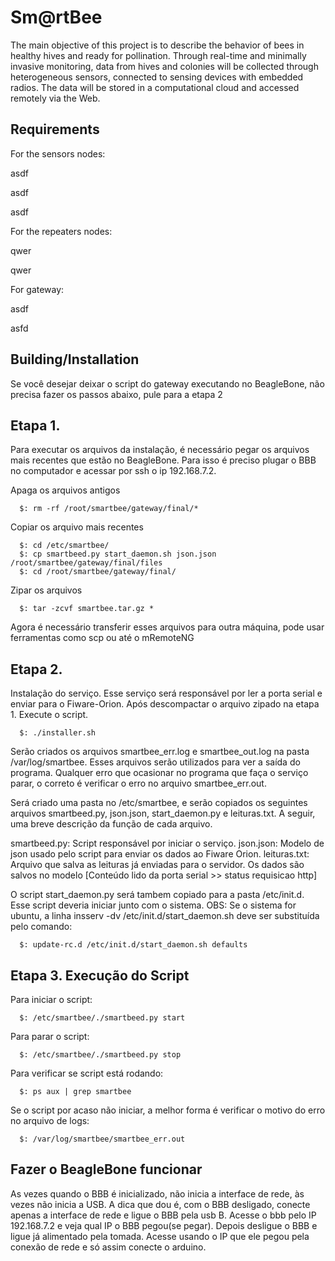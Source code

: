 # Sm@rtBee

The main objective of this project is to describe the behavior of bees in healthy hives and ready for pollination. Through real-time and minimally invasive monitoring, data from hives and colonies will be collected through heterogeneous sensors, connected to sensing devices with embedded radios. The data will be stored in a computational cloud and accessed remotely via the Web.

Requirements
--------------

For the sensors nodes:

asdf

asdf

asdf

For the repeaters nodes:

qwer

qwer

For gateway:

asdf

asfd

Building/Installation
------------------------

Se você desejar deixar o script do gateway executando no BeagleBone, não precisa fazer os passos abaixo, pule para a etapa 2

Etapa 1.
------------------------

Para executar os arquivos da instalação, é necessário pegar os arquivos mais recentes que estão no BeagleBone. Para isso é preciso plugar o BBB no computador e acessar por ssh o ip 192.168.7.2.

Apaga os arquivos antigos

```
  $: rm -rf /root/smartbee/gateway/final/*
```

Copiar os arquivo mais recentes

```
  $: cd /etc/smartbee/
  $: cp smartbeed.py start_daemon.sh json.json /root/smartbee/gateway/final/files
  $: cd /root/smartbee/gateway/final/
```

Zipar os arquivos

```
  $: tar -zcvf smartbee.tar.gz *
```

Agora é necessário transferir esses arquivos para outra máquina, pode usar ferramentas como scp ou até o mRemoteNG

Etapa 2.
------------------------

Instalação do serviço. Esse serviço será responsável por ler a porta serial e enviar para o Fiware-Orion.
Após descompactar o arquivo zipado na etapa 1. Execute o script.

```
  $: ./installer.sh
```

Serão criados os arquivos smartbee_err.log e smartbee_out.log na pasta /var/log/smartbee. Esses arquivos serão utilizados para ver a saída do programa. Qualquer erro que ocasionar no programa que faça o serviço parar, o correto é verificar o erro no arquivo smartbee_err.out.

Será criado uma pasta no /etc/smartbee, e serão copiados os seguintes arquivos smartbeed.py, json.json, start_daemon.py e leituras.txt. A seguir, uma breve descrição da função de cada arquivo.

smartbeed.py: Script responsável por iniciar o serviço.
json.json: Modelo de json usado pelo script para enviar os dados ao Fiware Orion.
leituras.txt: Arquivo que salva as leituras já enviadas para o servidor. Os dados são salvos no modelo [Conteúdo lido da porta serial >> status requisicao http]

O script start_daemon.py será tambem copiado para a pasta /etc/init.d. Esse script deveria iniciar junto com o sistema.
OBS: Se o sistema for ubuntu, a linha insserv -dv /etc/init.d/start_daemon.sh deve ser substituída pelo comando:


```
  $: update-rc.d /etc/init.d/start_daemon.sh defaults
```

Etapa 3. Execução do Script
-----------------------------

Para iniciar o script:

```
  $: /etc/smartbee/./smartbeed.py start
```

Para parar o script:

```
  $: /etc/smartbee/./smartbeed.py stop
```

Para verificar se script está rodando:

```
  $: ps aux | grep smartbee
```

Se o script por acaso não iniciar, a melhor forma é verificar o motivo do erro no arquivo de logs: 

```
  $: /var/log/smartbee/smartbee_err.out
```

Fazer o BeagleBone funcionar
-------------------------------

As vezes quando o BBB é inicializado, não inicia a interface de rede, às vezes não inicia a USB. A dica que dou é, com o BBB desligado, conecte apenas a interface de rede e ligue o BBB pela usb B. Acesse o bbb pelo IP 192.168.7.2 e veja qual IP o BBB pegou(se pegar). Depois desligue o BBB e ligue já alimentado pela tomada. Acesse usando o IP que ele pegou pela conexão de rede e só assim conecte o arduino.
